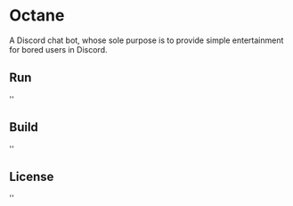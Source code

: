 # Octane

A Discord chat bot, whose sole purpose is to provide simple entertainment for bored users in Discord.

## Run

'<Add run information here>'

## Build

'<Add build information here>'

## License

'<Add license information here>'